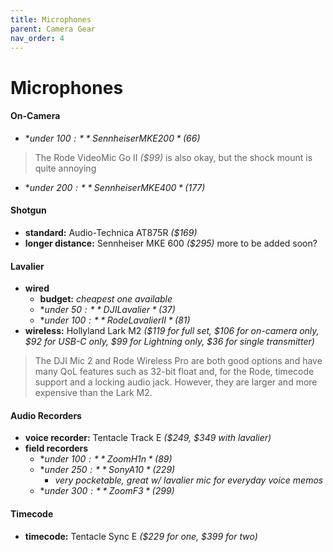 ```yaml
---
title: Microphones
parent: Camera Gear
nav_order: 4
---
```

# Microphones

#### On-Camera

- **under $100:** Sennheiser MKE 200 *($66)*

> The Rode VideoMic Go II *($99)* is also okay, but the shock mount is quite annoying

- **under $200:** Sennheiser MKE 400 *($177)*

#### Shotgun

- **standard:** Audio-Technica AT875R *($169)*
- **longer distance:** Sennheiser MKE 600 *($295)*
more to be added soon?

#### Lavalier

- **wired**
	- **budget:** *cheapest one available*
	- **under $50:** DJI Lavalier *($37)*
	- **under $100:** Rode Lavalier II *($81)*
- **wireless:** Hollyland Lark M2 *($119 for full set, $106 for on-camera only, $92 for USB-C only, $99 for Lightning only, $36 for single transmitter)*

> The DJI Mic 2 and Rode Wireless Pro are both good options and have many QoL features such as 32-bit float and, for the Rode, timecode support and a locking audio jack. However, they are larger and more expensive than the Lark M2.

#### Audio Recorders

- **voice recorder:** Tentacle Track E *($249, $349 with lavalier)*
- **field recorders** 
	- **under $100:** Zoom H1n *($89)*
	- **under $250:** Sony A10 *($229)* 
		- *very pocketable, great w/ lavalier mic for everyday voice memos*
	- **under $300:** Zoom F3 *($299)*

#### Timecode

- **timecode:** Tentacle Sync E *($229 for one, $399 for two)*
